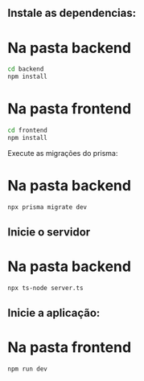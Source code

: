 ## Instale as dependencias:
# Na pasta backend
```bash
cd backend
npm install
```


# Na pasta frontend
```bash
cd frontend
npm install
```



Execute as migrações do prisma:
# Na pasta backend
```bash
npx prisma migrate dev
```



## Inicie o servidor
# Na pasta backend
```bash
npx ts-node server.ts
```


## Inicie a aplicação:
# Na pasta frontend
```bash
npm run dev
```
